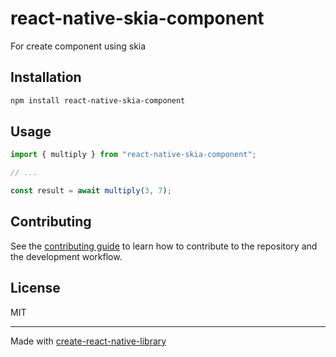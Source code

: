 # react-native-skia-component
For create component using skia
## Installation

```sh
npm install react-native-skia-component
```

## Usage

```js
import { multiply } from "react-native-skia-component";

// ...

const result = await multiply(3, 7);
```

## Contributing

See the [contributing guide](CONTRIBUTING.md) to learn how to contribute to the repository and the development workflow.

## License

MIT

---

Made with [create-react-native-library](https://github.com/callstack/react-native-builder-bob)
